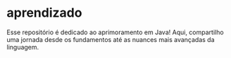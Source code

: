 # aprendizado
Esse repositório é dedicado ao aprimoramento em Java! Aqui, compartilho uma jornada desde os fundamentos até as nuances mais avançadas da linguagem. 
